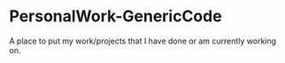 # PersonalWork-GenericCode
A place to put my work/projects that I have done or am currently working on.
